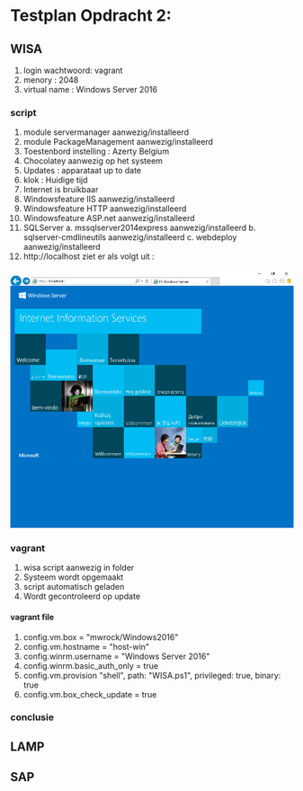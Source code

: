 # Testplan Opdracht 2:

## WISA
 1. login wachtwoord: vagrant
 2. menory : 2048
 3. virtual name : Windows Server 2016
### script
1. module servermanager aanwezig/installeerd
2. module PackageManagement aanwezig/installeerd
3. Toestenbord instelling : Azerty Belgium
4. Chocolatey aanwezig op het systeem
5. Updates : apparataat up to date
6. klok : Huidige tijd
7. Internet is bruikbaar
8. Windowsfeature IIS aanwezig/installeerd
9. Windowsfeature HTTP aanwezig/installeerd
10. Windowsfeature ASP.net aanwezig/installeerd
11. SQLServer
  a. mssqlserver2014express aanwezig/installeerd
  b. sqlserver-cmdlineutils aanwezig/installeerd
  c. webdeploy aanwezig/installeerd
12. http://localhost ziet er als volgt uit : 

![IIS LOCALHOST](wisa/img/localhost.PNG)

### vagrant
1. wisa script aanwezig in folder
2. Systeem wordt opgemaakt
3. script automatisch geladen
4. Wordt gecontroleerd op update 

#### vagrant file
1. config.vm.box = "mwrock/Windows2016"
2. config.vm.hostname = "host-win"
3. config.winrm.username = "Windows Server 2016"
4. config.winrm.basic_auth_only = true
5. config.vm.provision "shell", path: "WISA.ps1", privileged: true, binary: true
6. config.vm.box_check_update = true

### conclusie



## LAMP


## SAP
